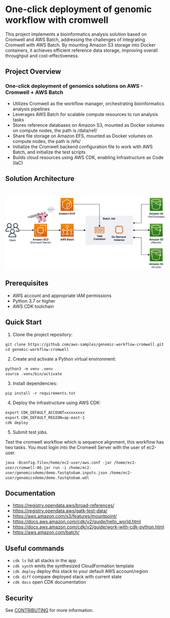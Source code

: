 # One-click deployment of genomic workflow with cromwell

This project implements a bioinformatics analysis solution based on Cromwell and AWS Batch, addressing the challenges of integrating Cromwell with AWS Batch. By mounting Amazon S3 storage into Docker containers, it achieves efficient reference data storage, improving overall throughput and cost-effectiveness.

## Project Overview
### One-click deployment of genomics solutions on AWS - Cromwell + AWS Batch
- Utilizes Cromwell as the workflow manager, orchestrating bioinformatics analysis pipelines
- Leverages AWS Batch for scalable compute resources to run analysis tasks
- Stores reference databases on Amazon S3, mounted as Docker volumes on compute nodes, the path is /data/ref/
- Share file storage on Amazon EFS, mounted as Docker volumes on compute nodes, the path is /efs/
- Initialize the Cromwell backend configuration file to work with AWS Batch, and initialize the test scripts
- Builds cloud resources using AWS CDK, enabling Infrastructure as Code (IaC)

## Solution Architecture
                  
<br/>

![Cromwell on AWS](./images/cromwell-batch.png)

## Prerequisites

- AWS account and appropriate IAM permissions
- Python 3.7 or higher
- AWS CDK toolchain

## Quick Start

1. Clone the project repository:

```
git clone https://github.com/aws-samples/genomic-workflow-cromwell.git
cd genomic-workflow-cromwell
```

2. Create and activate a Python virtual environment:

```
python3 -m venv .venv
source .venv/bin/activate
```

3. Install dependencies:

```
pip install -r requirements.txt
```

4. Deploy the infrastructure using AWS CDK:

```
export CDK_DEFAULT_ACCOUNT=xxxxxxxx
export CDK_DEFAULT_REGION=ap-east-1
cdk deploy
```

5. Submit test jobs.

Test the cromwell workflow which is sequence alignment, this workflow has two tasks. You must login into the Cromwell Server with the user of ec2-user.
```
java -Dconfig.file=/home/ec2-user/aws.conf -jar /home/ec2-user/cromwell-86.jar run -i /home/ec2-user/genomicsdemo/demo.fastqtobam.inputs.json /home/ec2-user/genomicsdemo/demo.fastqtobam.wdl
```

## Documentation
 * https://registry.opendata.aws/broad-references/
 * https://registry.opendata.aws/gatk-test-data/
 * https://aws.amazon.com/s3/features/mountpoint/
 * https://docs.aws.amazon.com/cdk/v2/guide/hello_world.html
 * https://docs.aws.amazon.com/cdk/v2/guide/work-with-cdk-python.html
 * https://aws.amazon.com/batch/

## Useful commands

 * `cdk ls`          list all stacks in the app
 * `cdk synth`       emits the synthesized CloudFormation template
 * `cdk deploy`      deploy this stack to your default AWS account/region
 * `cdk diff`        compare deployed stack with current state
 * `cdk docs`        open CDK documentation
  
## Security

See [CONTRIBUTING](CONTRIBUTING.md#security-issue-notifications) for more information.


